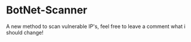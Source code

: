 # BotNet-Scanner
A new method to scan vulnerable IP's, feel free to leave a comment what i should change!
